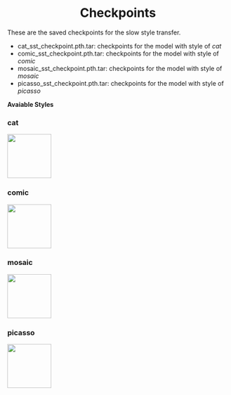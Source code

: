 **<h1><center>Checkpoints</center></h1>**
These are the saved checkpoints for the slow style transfer.

- cat_sst_checkpoint.pth.tar: checkpoints for the model with style of <I>cat</I>
- comic_sst_checkpoint.pth.tar:	checkpoints for the model with style of <I>comic</I>
- mosaic_sst_checkpoint.pth.tar:	checkpoints for the model with style of <I>mosaic</I>
- picasso_sst_checkpoint.pth.tar:	checkpoints for the model with style of <I>picasso</I>

**Avaiable Styles**
### cat
<img src="https://raw.githubusercontent.com/kwanmolee/Style-Transfer-Learning/master/StyleImages/cat.jpg" width="100px"/>

### comic
<img src="https://raw.githubusercontent.com/kwanmolee/Style-Transfer-Learning/master/StyleImages/comic.jpg" width="100px"/>

### mosaic
<img src="https://raw.githubusercontent.com/kwanmolee/Style-Transfer-Learning/master/StyleImages/mosaic.jpg" width="100px"/>

### picasso
<img src="https://raw.githubusercontent.com/kwanmolee/Style-Transfer-Learning/master/StyleImages/picasso.jpg" width="100px"/>


